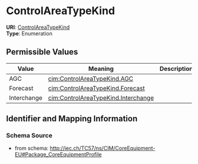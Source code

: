 # ControlAreaTypeKind



**URI**: [ControlAreaTypeKind](ControlAreaTypeKind)<br />
**Type**: Enumeration

## Permissible Values

| Value | Meaning | Description |
| --- | --- | --- |
| AGC | [cim:ControlAreaTypeKind.AGC](http://iec.ch/TC57/CIM100#ControlAreaTypeKind.AGC) |  |
| Forecast | [cim:ControlAreaTypeKind.Forecast](http://iec.ch/TC57/CIM100#ControlAreaTypeKind.Forecast) |  |
| Interchange | [cim:ControlAreaTypeKind.Interchange](http://iec.ch/TC57/CIM100#ControlAreaTypeKind.Interchange) |  |








## Identifier and Mapping Information







### Schema Source


* from schema: http://iec.ch/TC57/ns/CIM/CoreEquipment-EU#Package_CoreEquipmentProfile




